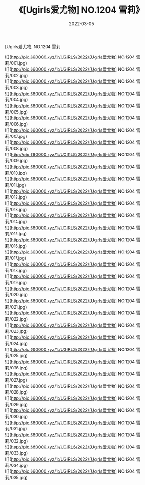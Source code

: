 ﻿---
layout: post
title:  《[Ugirls爱尤物] NO.1204 雪莉》
date:   2022-03-05
img: http://pic.660000.xyz/1:/UGIRLS/2022/[Ugirls爱尤物] NO.1204 雪莉/000.jpg
categories: [美女, 清纯, 唯美]
---

[Ugirls爱尤物] NO.1204 雪莉

 ![](http://pic.660000.xyz/1:/UGIRLS/2022/[Ugirls爱尤物] NO.1204 雪莉/001.jpg) <br>![](http://pic.660000.xyz/1:/UGIRLS/2022/[Ugirls爱尤物] NO.1204 雪莉/002.jpg) <br>![](http://pic.660000.xyz/1:/UGIRLS/2022/[Ugirls爱尤物] NO.1204 雪莉/003.jpg) <br>![](http://pic.660000.xyz/1:/UGIRLS/2022/[Ugirls爱尤物] NO.1204 雪莉/004.jpg) <br>![](http://pic.660000.xyz/1:/UGIRLS/2022/[Ugirls爱尤物] NO.1204 雪莉/005.jpg) <br>![](http://pic.660000.xyz/1:/UGIRLS/2022/[Ugirls爱尤物] NO.1204 雪莉/006.jpg) <br>![](http://pic.660000.xyz/1:/UGIRLS/2022/[Ugirls爱尤物] NO.1204 雪莉/007.jpg) <br>![](http://pic.660000.xyz/1:/UGIRLS/2022/[Ugirls爱尤物] NO.1204 雪莉/008.jpg) <br>![](http://pic.660000.xyz/1:/UGIRLS/2022/[Ugirls爱尤物] NO.1204 雪莉/009.jpg) <br>![](http://pic.660000.xyz/1:/UGIRLS/2022/[Ugirls爱尤物] NO.1204 雪莉/010.jpg) <br>![](http://pic.660000.xyz/1:/UGIRLS/2022/[Ugirls爱尤物] NO.1204 雪莉/011.jpg) <br>![](http://pic.660000.xyz/1:/UGIRLS/2022/[Ugirls爱尤物] NO.1204 雪莉/012.jpg) <br>![](http://pic.660000.xyz/1:/UGIRLS/2022/[Ugirls爱尤物] NO.1204 雪莉/013.jpg) <br>![](http://pic.660000.xyz/1:/UGIRLS/2022/[Ugirls爱尤物] NO.1204 雪莉/014.jpg) <br>![](http://pic.660000.xyz/1:/UGIRLS/2022/[Ugirls爱尤物] NO.1204 雪莉/015.jpg) <br>![](http://pic.660000.xyz/1:/UGIRLS/2022/[Ugirls爱尤物] NO.1204 雪莉/016.jpg) <br>![](http://pic.660000.xyz/1:/UGIRLS/2022/[Ugirls爱尤物] NO.1204 雪莉/017.jpg) <br>![](http://pic.660000.xyz/1:/UGIRLS/2022/[Ugirls爱尤物] NO.1204 雪莉/018.jpg) <br>![](http://pic.660000.xyz/1:/UGIRLS/2022/[Ugirls爱尤物] NO.1204 雪莉/019.jpg) <br>![](http://pic.660000.xyz/1:/UGIRLS/2022/[Ugirls爱尤物] NO.1204 雪莉/020.jpg) <br>![](http://pic.660000.xyz/1:/UGIRLS/2022/[Ugirls爱尤物] NO.1204 雪莉/021.jpg) <br>![](http://pic.660000.xyz/1:/UGIRLS/2022/[Ugirls爱尤物] NO.1204 雪莉/022.jpg) <br>![](http://pic.660000.xyz/1:/UGIRLS/2022/[Ugirls爱尤物] NO.1204 雪莉/023.jpg) <br>![](http://pic.660000.xyz/1:/UGIRLS/2022/[Ugirls爱尤物] NO.1204 雪莉/024.jpg) <br>![](http://pic.660000.xyz/1:/UGIRLS/2022/[Ugirls爱尤物] NO.1204 雪莉/025.jpg) <br>![](http://pic.660000.xyz/1:/UGIRLS/2022/[Ugirls爱尤物] NO.1204 雪莉/026.jpg) <br>![](http://pic.660000.xyz/1:/UGIRLS/2022/[Ugirls爱尤物] NO.1204 雪莉/027.jpg) <br>![](http://pic.660000.xyz/1:/UGIRLS/2022/[Ugirls爱尤物] NO.1204 雪莉/028.jpg) <br>![](http://pic.660000.xyz/1:/UGIRLS/2022/[Ugirls爱尤物] NO.1204 雪莉/029.jpg) <br>![](http://pic.660000.xyz/1:/UGIRLS/2022/[Ugirls爱尤物] NO.1204 雪莉/030.jpg) <br>![](http://pic.660000.xyz/1:/UGIRLS/2022/[Ugirls爱尤物] NO.1204 雪莉/031.jpg) <br>![](http://pic.660000.xyz/1:/UGIRLS/2022/[Ugirls爱尤物] NO.1204 雪莉/032.jpg) <br>![](http://pic.660000.xyz/1:/UGIRLS/2022/[Ugirls爱尤物] NO.1204 雪莉/033.jpg) <br>![](http://pic.660000.xyz/1:/UGIRLS/2022/[Ugirls爱尤物] NO.1204 雪莉/034.jpg) <br>![](http://pic.660000.xyz/1:/UGIRLS/2022/[Ugirls爱尤物] NO.1204 雪莉/035.jpg) <br>